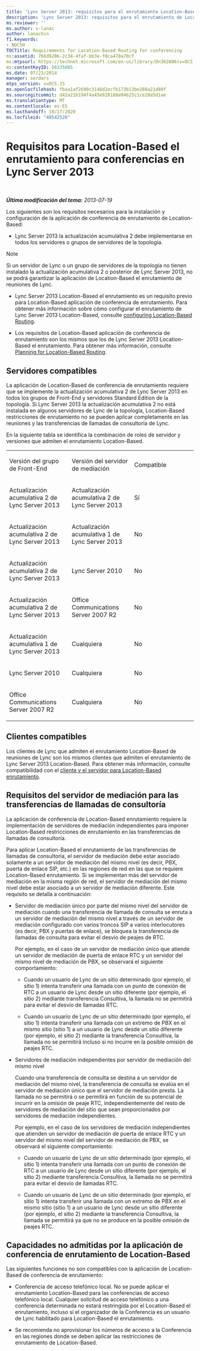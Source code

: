 ```yaml
---
title: 'Lync Server 2013: requisitos para el enrutamiento Location-Based para conferencias'
description: 'Lync Server 2013: requisitos para el enrutamiento de Location-Based para conferencias.'
ms.reviewer: ''
ms.author: v-lanac
author: lanachin
f1.keywords:
- NOCSH
TOCTitle: Requirements for Location-Based Routing for conferencing
ms:assetid: 766d9286-2c34-4faf-bb3e-f0ca478a70cf
ms:mtpsurl: https://technet.microsoft.com/en-us/library/Dn362806(v=OCS.15)
ms:contentKeyID: 56335085
ms.date: 07/23/2014
manager: serdars
mtps_version: v=OCS.15
ms.openlocfilehash: fbaa1af2690c3148d2ecfb173b13be288a21d80f
ms.sourcegitcommit: d42a21b194f4a45e828188e04b25c1ce28a5d1ae
ms.translationtype: MT
ms.contentlocale: es-ES
ms.lasthandoff: 10/17/2020
ms.locfileid: "48542526"
---
```

# <a name="requirements-for-location-based-routing-for-conferencing-in-lync-server-2013"></a>Requisitos para Location-Based el enrutamiento para conferencias en Lync Server 2013

<div data-xmlns="http://www.w3.org/1999/xhtml">

<div class="topic" data-xmlns="http://www.w3.org/1999/xhtml" data-msxsl="urn:schemas-microsoft-com:xslt" data-cs="https://msdn.microsoft.com/">

<div data-asp="https://msdn2.microsoft.com/asp">



</div>

<div id="mainSection">

<div id="mainBody">

<span> </span>

_**Última modificación del tema:** 2013-07-19_

Los siguientes son los requisitos necesarios para la instalación y configuración de la aplicación de conferencia de enrutamiento de Location-Based:

  - Lync Server 2013 la actualización acumulativa 2 debe implementarse en todos los servidores o grupos de servidores de la topología.

<div>


> [!NOTE]  
> Si un servidor de Lync o un grupo de servidores de la topología no tienen instalado la actualización acumulativa 2 o posterior de Lync Server 2013, no se podrá garantizar la aplicación de Location-Based el enrutamiento de reuniones de Lync.



</div>

  - Lync Server 2013 Location-Based el enrutamiento es un requisito previo para Location-Based aplicación de conferencia de enrutamiento. Para obtener más información sobre cómo configurar el enrutamiento de Lync Server 2013 Location-Based, consulte [configuring Location-Based Routing](lync-server-2013-configuring-location-based-routing.md).

  - Los requisitos de Location-Based aplicación de conferencia de enrutamiento son los mismos que los de Lync Server 2013 Location-Based el enrutamiento. Para obtener más información, consulte [Planning for Location-Based Routing](lync-server-2013-planning-for-location-based-routing.md).

<div>

## <a name="supported-servers"></a>Servidores compatibles

La aplicación de Location-Based de conferencia de enrutamiento requiere que se implemente la actualización acumulativa 2 de Lync Server 2013 en todos los grupos de Front-End y servidores Standard Edition de la topología. Si Lync Server 2013 la actualización acumulativa 2 no está instalada en algunos servidores de Lync de la topología, Location-Based restricciones de enrutamiento no se pueden aplicar completamente en las reuniones y las transferencias de llamadas de consultoría de Lync.

En la siguiente tabla se identifica la combinación de roles de servidor y versiones que admiten el enrutamiento Location-Based.


<table>
<colgroup>
<col style="width: 33%" />
<col style="width: 33%" />
<col style="width: 33%" />
</colgroup>
<tbody>
<tr class="odd">
<td><p>Versión del grupo de Front-End</p></td>
<td><p>Versión del servidor de mediación</p></td>
<td><p>Compatible</p></td>
</tr>
<tr class="even">
<td><p>Actualización acumulativa 2 de Lync Server 2013</p></td>
<td><p>Actualización acumulativa 2 de Lync Server 2013</p></td>
<td><p>Sí</p></td>
</tr>
<tr class="odd">
<td><p>Actualización acumulativa 2 de Lync Server 2013</p></td>
<td><p>Actualización acumulativa 1 de Lync Server 2013</p></td>
<td><p>No</p></td>
</tr>
<tr class="even">
<td><p>Actualización acumulativa 2 de Lync Server 2013</p></td>
<td><p>Lync Server 2010</p></td>
<td><p>No</p></td>
</tr>
<tr class="odd">
<td><p>Actualización acumulativa 2 de Lync Server 2013</p></td>
<td><p>Office Communications Server 2007 R2</p></td>
<td><p>No</p></td>
</tr>
<tr class="even">
<td><p>Actualización acumulativa 1 de Lync Server 2013</p></td>
<td><p>Cualquiera</p></td>
<td><p>No</p></td>
</tr>
<tr class="odd">
<td><p>Lync Server 2010</p></td>
<td><p>Cualquiera</p></td>
<td><p>No</p></td>
</tr>
<tr class="even">
<td><p>Office Communications Server 2007 R2</p></td>
<td><p>Cualquiera</p></td>
<td><p>No</p></td>
</tr>
</tbody>
</table>


</div>

<div>

## <a name="supported-clients"></a>Clientes compatibles

Los clientes de Lync que admiten el enrutamiento Location-Based de reuniones de Lync son los mismos clientes que admiten el enrutamiento de Lync Server 2013 Location-Based. Para obtener más información, consulte compatibilidad con el [cliente y el servidor para Location-Based enrutamiento](lync-server-2013-client-and-server-support-for-location-based-routing.md).

</div>

<div>

## <a name="mediation-server-requirements-for-consultative-call-transfers"></a>Requisitos del servidor de mediación para las transferencias de llamadas de consultoría

La aplicación de conferencia de Location-Based enrutamiento requiere la implementación de servidores de mediación independientes para imponer Location-Based restricciones de enrutamiento en las transferencias de llamadas de consultoría.

Para aplicar Location-Based el enrutamiento de las transferencias de llamadas de consultoría, el servidor de mediación debe estar asociado solamente a un servidor de mediación del mismo nivel (es decir, PBX, puerta de enlace SIP, etc.) en las regiones de red en las que se requiere Location-Based enrutamiento. Si se implementan más del servidor de mediación en la misma región de red, el servidor de mediación del mismo nivel debe estar asociado a un servidor de mediación diferente. Este requisito se detalla a continuación:

  - Servidor de mediación único por parte del mismo nivel del servidor de mediación cuando una transferencia de llamada de consulta se enruta a un servidor de mediación del mismo nivel a través de un servidor de mediación configurado con varios troncos SIP a varios interlocutores (es decir, PBX y puertas de enlace), se bloquea la transferencia de llamadas de consulta para evitar el desvío de peajes de RTC.
    
    Por ejemplo, en el caso de un servidor de mediación único que atiende un servidor de mediación de puerta de enlace RTC y un servidor del mismo nivel de mediación de PBX, se observará el siguiente comportamiento:
    
      - Cuando un usuario de Lync de un sitio determinado (por ejemplo, el sitio 1) intenta transferir una llamada con un punto de conexión de RTC a un usuario de Lync desde un sitio diferente (por ejemplo, el sitio 2) mediante transferencia Consultiva, la llamada no se permitirá para evitar el desvío de llamadas RTC.
    
      - Cuando un usuario de Lync de un sitio determinado (por ejemplo, el sitio 1) intenta transferir una llamada con un extremo de PBX en el mismo sitio (sitio 1) a un usuario de Lync desde un sitio diferente (por ejemplo, el sitio 2) mediante la transferencia Consultiva, la llamada no se permitirá incluso si no incurre en la posible omisión de peajes RTC.

  - Servidores de mediación independientes por servidor de mediación del mismo nivel
    
    Cuando una transferencia de consulta se destina a un servidor de mediación del mismo nivel, la transferencia de consulta se evalúa en el servidor de mediación único que el servidor de mediación presta. La llamada no se permitirá o se permitirá en función de su potencial de incurrir en la omisión de peaje RTC, independientemente del resto de servidores de mediación del sitio que sean proporcionados por servidores de mediación independientes.
    
    Por ejemplo, en el caso de los servidores de mediación independientes que atienden un servidor de mediación de puerta de enlace RTC y un servidor del mismo nivel del servidor de mediación de PBX, se observará el siguiente comportamiento:
    
      - Cuando un usuario de Lync de un sitio determinado (por ejemplo, el sitio 1) intenta transferir una llamada con un punto de conexión de RTC a un usuario de Lync desde un sitio diferente (por ejemplo, el sitio 2) mediante transferencia Consultiva, la llamada no se permitirá para evitar el desvío de llamadas RTC.
    
      - Cuando un usuario de Lync de un sitio determinado (por ejemplo, el sitio 1) intenta transferir una llamada con un extremo de PBX en el mismo sitio (sitio 1) a un usuario de Lync desde un sitio diferente (por ejemplo, el sitio 2) mediante la transferencia Consultiva, la llamada se permitirá ya que no se produce en la posible omisión de peajes RTC.

</div>

<div>

## <a name="capabilities-not-supported-by-the-location-based-routing-conferencing-application"></a>Capacidades no admitidas por la aplicación de conferencia de enrutamiento de Location-Based

Las siguientes funciones no son compatibles con la aplicación de Location-Based de conferencia de enrutamiento:

  - Conferencia de acceso telefónico local. No se puede aplicar el enrutamiento Location-Based para las conferencias de acceso telefónico local. Cualquier solicitud de acceso telefónico a una conferencia determinada no estará restringida por el Location-Based el enrutamiento, incluso si el organizador de la Conferencia es un usuario de Lync habilitado para Location-Based el enrutamiento.

  - Se recomienda no aprovisionar los números de acceso a la Conferencia en las regiones donde se deben aplicar las restricciones de enrutamiento de Location-Based.

</div>

</div>

<span> </span>

</div>

</div>

</div>

